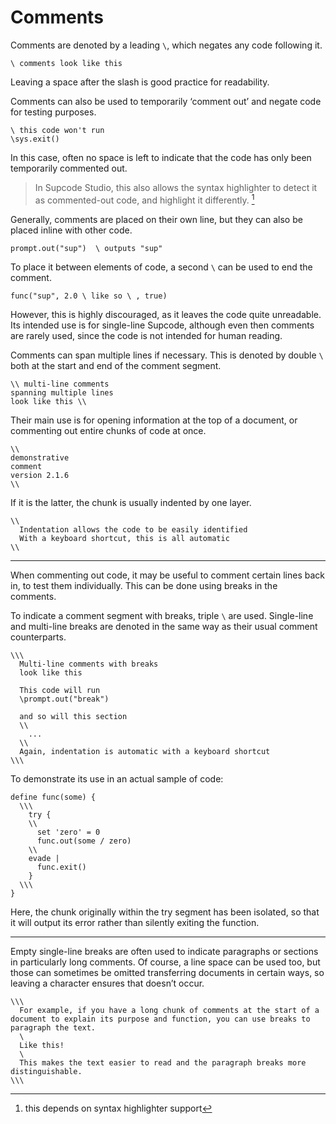 # Comments

Comments are denoted by a leading `\`, which negates any code following it.

```
\ comments look like this
```

Leaving a space after the slash is good practice for readability.

Comments can also be used to temporarily ‘comment out’ and negate code for testing purposes.

```
\ this code won't run
\sys.exit()
```

In this case, often no space is left to indicate that the code has only been temporarily commented out.

> In Supcode Studio, this also allows the syntax highlighter to detect it as commented-out code, and highlight it differently. [^0]

Generally, comments are placed on their own line, but they can also be placed inline with other code.

```
prompt.out("sup")  \ outputs "sup"
```

To place it between elements of code, a second `\` can be used to end the comment.

```
func("sup", 2.0 \ like so \ , true)
```

However, this is highly discouraged, as it leaves the code quite unreadable. Its intended use is for single-line Supcode, although even then comments are rarely used, since the code is not intended for human reading.

Comments can span multiple lines if necessary. This is denoted by double `\` both at the start and end of the comment segment.

```
\\ multi-line comments
spanning multiple lines
look like this \\
```

Their main use is for opening information at the top of a document, or commenting out entire chunks of code at once.

```
\\
demonstrative
comment
version 2.1.6
\\
```

If it is the latter, the chunk is usually indented by one layer.

```
\\
  Indentation allows the code to be easily identified
  With a keyboard shortcut, this is all automatic
\\
```

---

When commenting out code, it may be useful to comment certain lines back in, to test them individually. This can be done using breaks in the comments.

To indicate a comment segment with breaks, triple `\` are used. Single-line and multi-line breaks are denoted in the same way as their usual comment counterparts.

```
\\\
  Multi-line comments with breaks
  look like this
  
  This code will run
  \prompt.out("break")
  
  and so will this section
  \\
    ...
  \\
  Again, indentation is automatic with a keyboard shortcut
\\\
```

To demonstrate its use in an actual sample of code:

```
define func(some) {
  \\\
    try {
    \\
      set 'zero' = 0
      func.out(some / zero)
    \\
    evade |
      func.exit()
    }
  \\\
}
```

Here, the chunk originally within the try segment has been isolated, so that it will output its error rather than silently exiting the function.

---

Empty single-line breaks are often used to indicate paragraphs or sections in particularly long comments. Of course, a line space can be used too, but those can sometimes be omitted transferring documents in certain ways, so leaving a character ensures that doesn’t occur.

```
\\\
  For example, if you have a long chunk of comments at the start of a document to explain its purpose and function, you can use breaks to paragraph the text.
  \
  Like this!
  \
  This makes the text easier to read and the paragraph breaks more distinguishable.
\\\
```

[^0]: this depends on syntax highlighter support

